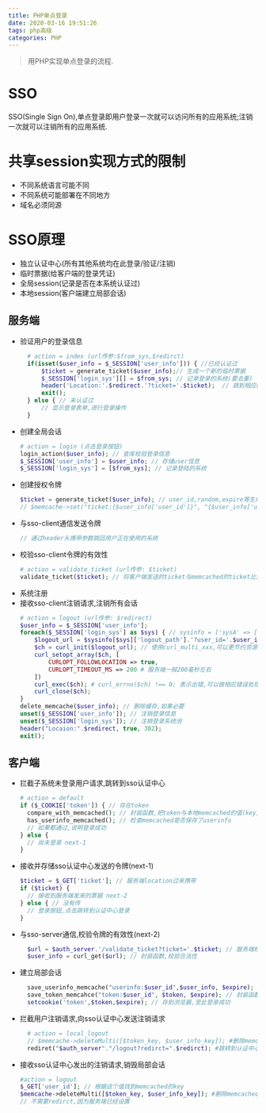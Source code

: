 ```yaml
---
title: PHP单点登录
date: 2020-03-16 19:51:26
tags: php高级
categories: PHP
---
```

>用PHP实现单点登录的流程.

<!--more-->
# SSO
SSO(Single Sign On),单点登录即用户登录一次就可以访问所有的应用系统;注销一次就可以注销所有的应用系统.

# 共享session实现方式的限制
- 不同系统语言可能不同
- 不同系统可能部署在不同地方
- 域名必须同源

# SSO原理
- 独立认证中心(所有其他系统均在此登录/验证/注销)
- 临时票据(给客户端的登录凭证)
- 全局session(记录是否在本系统认证过)
- 本地session(客户端建立局部会话)

## 服务端
* 验证用户的登录信息
  ```php
    # action = index (url传参:$from_sys,$redirct)
    if(isset($user_info = $_SESSION['user_info'])) { //已经认证过
        $ticket = generate_ticket($user_info);// 生成一个新的临时票据
        $_SESSION['login_sys'][] = $from_sys; // 记录登录的系统(要去重)
        header('Location:'.$redirect.'?ticket='.$ticket);  // 跳到相应的系统
        exit();
    } else { // 未认证过
        // 显示登录表单,进行登录操作
    }
  ```
* 创建全局会话
  ```php
  # action = login (点击登录按钮)
  login_action($user_info); // 查库校验登录信息
  $_SESSION['user_info'] = $user_info; // 存储user信息
  $_SESSION['login_sys'] = [$from_sys]; // 记录登陆的系统
  ```
* 创建授权令牌
  ```php
  $ticket = generate_ticket($user_info); // user_id,random,expire等生成,存到Memcached(如下)等缓存中,注意memcache的key: ticket:$user_id
  // $memcache->set("ticket:{$user_info['user_id']}", "{$user_info['user_id']}|xxxxxxxxxxxxxxxxxxx",$expire); // 为每个登录用户设置ticket
  ```
* 与sso-client通信发送令牌
  ```php
  // 通过header头携带参数跳回用户正在使用的系统
  ```
* 校验sso-client令牌的有效性
  ```php
  # action = validate_ticket (url传参: $ticket)
  validate_ticket($ticket); // 将客户端发送的ticket与memcached的ticket比对
  ```
* 系统注册
* 接收sso-client注销请求,注销所有会话
  ```php
  # action = logout (url传参: $redirect)
  $user_info = $_SESSION['user_info'];
  foreach($_SESSION['login_sys'] as $sys) { // sysinfo = ['sysA' => ['logout_path': 'xxxxx.xx/logout'],...]
      $logout_url = $sysinfo[$sys]['logout_path'].'?user_id='.$user_info['user_id'];
      $ch = curl_init($logout_url); // 使用curl_multi_xxx,可以更节约资源
      curl_setopt_array($ch, [
          CURLOPT_FOLLOWLOCATION => true,
          CURLOPT_TIMEOUT_MS => 200 # 服务端一般200毫秒左右
      ])
      curl_exec($ch); # curl_errno($ch) !== 0; 表示出错,可以做相应错误处理
      curl_close($ch);
  }
  delete_memcache($user_info); // 删除缓存,如果必要
  unset($_SESSION['user_info']); // 注销登录信息
  unset($_SESSION['login_sys']); // 注销登录系统池
  header("Locaion:".$redirect, true, 302);
  exit();
  ```

## 客户端
* 拦截子系统未登录用户请求,跳转到sso认证中心
  ```php
  # action = default 
  if ($_COOKIE['token']) { // 存在token
    compare_with_memcached(); // 封装函数,把token与本地memcached的值(key为token:$user_id)对比
    has_userinfo_memcached(); // 检查memcached是否保存了userinfo
    // 如果都通过,说明登录成功
  } else {
    // 尚未登录 next-1
  }
  ```
* 接收并存储sso认证中心发送的令牌(next-1)
  ```php
  $ticket = $_GET['ticket']; // 服务端location过来携带
  if ($ticket) {
    // 接收到服务端发来的票据 next-2
  } else { // 没有传
    // 登录按钮,点击跳转到认证中心登录
  }
  ```
* 与sso-server通信,校验令牌的有效性(next-2)
  ```php
    $url = $auth_server.'/validate_ticket?ticket='.$ticket; // 服务端校验地址
    $user_info = curl_get($url); // 封装函数,校验合法性
  ```
* 建立局部会话
  ```php
    save_userinfo_memcache("userinfo:$user_id",$user_info, $expire); // 封装函数,存储userinfo信息
    save_token_memcahce("token:$user_id", $token, $expire); // 封装函数,生成token并保存
    setcookie('token',$token,$expire); // 存到浏览器,至此登录成功
  ```
* 拦截用户注销请求,向sso认证中心发送注销请求
  ```php
    # action = local_logout
    // $memcache->deleteMulti([$token_key, $user_info_key]); #删除memcached信息,删除cookie,如果必要
    rediret("$auth_server"."/logout?redirct=".$redirct); #跳转到认证中心注销
  ```
* 接收sso认证中心发出的注销请求,销毁局部会话
  ```php
  #action = logout
  $_GET['user_id']; // 根据这个值找到memcached的key
  $memcache->deleteMulti([$token_key, $user_info_key]); #删除memcached信息,删除cookie,如果必要
  // 不需要redirct,因为服务端已经设置
  ```